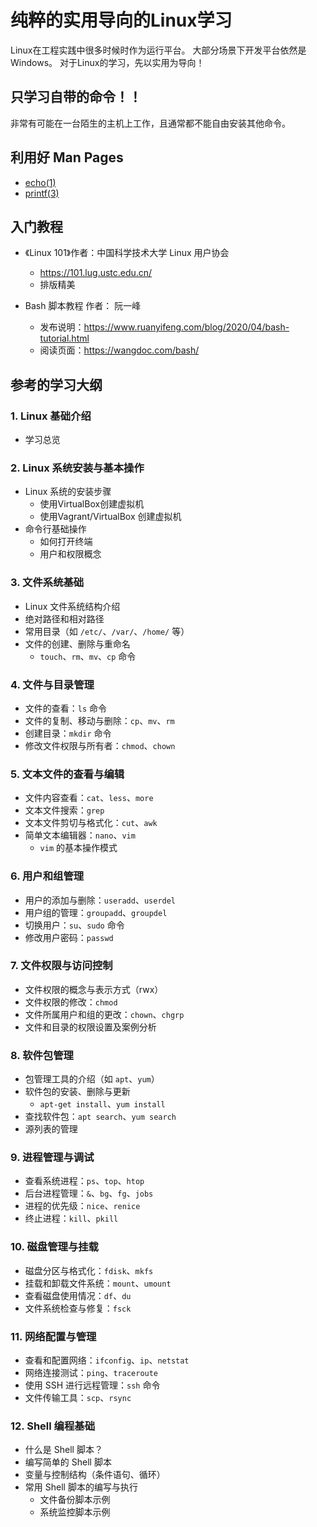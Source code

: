 # 纯粹的实用导向的Linux学习

Linux在工程实践中很多时候时作为运行平台。
大部分场景下开发平台依然是Windows。
对于Linux的学习，先以实用为导向！

## 只学习自带的命令！！

非常有可能在一台陌生的主机上工作，且通常都不能自由安装其他命令。

## 利用好 Man Pages
- [echo(1) ](https://man7.org/linux/man-pages/man1/echo.1.html)
- [printf(3) ](https://man7.org/linux/man-pages/man3/printf.3.html)

## 入门教程
- 《Linux 101》作者：中国科学技术大学 Linux 用户协会
  - https://101.lug.ustc.edu.cn/
  - 排版精美

- Bash 脚本教程 作者： 阮一峰
  - 发布说明：https://www.ruanyifeng.com/blog/2020/04/bash-tutorial.html
  - 阅读页面：https://wangdoc.com/bash/

## 参考的学习大纲

### 1. Linux 基础介绍
- 学习总览

### 2. Linux 系统安装与基本操作
- Linux 系统的安装步骤
  - 使用VirtualBox创建虚拟机
  - 使用Vagrant/VirtualBox 创建虚拟机
- 命令行基础操作
  - 如何打开终端
  - 用户和权限概念

### 3. 文件系统基础
- Linux 文件系统结构介绍
- 绝对路径和相对路径
- 常用目录（如 `/etc/`、`/var/`、`/home/` 等）
- 文件的创建、删除与重命名
  - `touch`、`rm`、`mv`、`cp` 命令

### 4. 文件与目录管理
- 文件的查看：`ls` 命令
- 文件的复制、移动与删除：`cp`、`mv`、`rm`
- 创建目录：`mkdir` 命令
- 修改文件权限与所有者：`chmod`、`chown`

### 5. 文本文件的查看与编辑
- 文件内容查看：`cat`、`less`、`more`
- 文本文件搜索：`grep`
- 文本文件剪切与格式化：`cut`、`awk`
- 简单文本编辑器：`nano`、`vim`
  - `vim` 的基本操作模式

### 6. 用户和组管理
- 用户的添加与删除：`useradd`、`userdel`
- 用户组的管理：`groupadd`、`groupdel`
- 切换用户：`su`、`sudo` 命令
- 修改用户密码：`passwd`

### 7. 文件权限与访问控制
- 文件权限的概念与表示方式（rwx）
- 文件权限的修改：`chmod`
- 文件所属用户和组的更改：`chown`、`chgrp`
- 文件和目录的权限设置及案例分析

### 8. 软件包管理
- 包管理工具的介绍（如 `apt`、`yum`）
- 软件包的安装、删除与更新
  - `apt-get install`、`yum install`
- 查找软件包：`apt search`、`yum search`
- 源列表的管理

### 9. 进程管理与调试
- 查看系统进程：`ps`、`top`、`htop`
- 后台进程管理：`&`、`bg`、`fg`、`jobs`
- 进程的优先级：`nice`、`renice`
- 终止进程：`kill`、`pkill`

### 10. 磁盘管理与挂载
- 磁盘分区与格式化：`fdisk`、`mkfs`
- 挂载和卸载文件系统：`mount`、`umount`
- 查看磁盘使用情况：`df`、`du`
- 文件系统检查与修复：`fsck`

### 11. 网络配置与管理
- 查看和配置网络：`ifconfig`、`ip`、`netstat`
- 网络连接测试：`ping`、`traceroute`
- 使用 SSH 进行远程管理：`ssh` 命令
- 文件传输工具：`scp`、`rsync`

### 12. Shell 编程基础
- 什么是 Shell 脚本？
- 编写简单的 Shell 脚本
- 变量与控制结构（条件语句、循环）
- 常用 Shell 脚本的编写与执行
  - 文件备份脚本示例
  - 系统监控脚本示例

